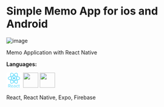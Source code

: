 <h1>Simple Memo App for ios and Android </h1>

![image](https://user-images.githubusercontent.com/58486384/113233527-4952bf80-9254-11eb-80a7-7aa81da29620.png)

Memo Application with React Native

**Languages:**

<img src="https://raw.githubusercontent.com/devicons/devicon/master/icons/react/react-original-wordmark.svg" width="40" height="40" /> <img src="https://apprecs.org/gp/images/app-icons/300/d8/host.exp.exponent.jpg" width="40" height="40" /> <img src="https://cdn4.iconfinder.com/data/icons/google-i-o-2016/512/google_firebase-2-512.png" width="40" height="40" />


React, React Native, Expo, Firebase
